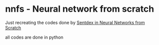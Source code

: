 # nnfs - Neural network from scratch
Just recreating the codes done by [Sentdex in Neural Networks from Scratch](https://www.youtube.com/watch?v=Wo5dMEP_BbI)

all codes are done in python
